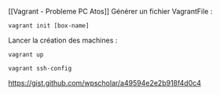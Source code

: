 [[Vagrant - Probleme PC Atos]]
Générer un fichier VagrantFile : 
```
vagrant init [box-name]
```

Lancer la création des machines : 
```
vagrant up
```


```
vagrant ssh-config
```

https://gist.github.com/wpscholar/a49594e2e2b918f4d0c4